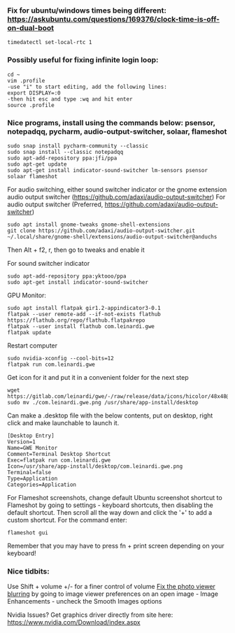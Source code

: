 ### Fix for ubuntu/windows times being different: https://askubuntu.com/questions/169376/clock-time-is-off-on-dual-boot
```
timedatectl set-local-rtc 1
```

### Possibly useful for fixing infinite login loop:
```
cd ~
vim .profile
-use "i" to start editing, add the following lines:
export DISPLAY=:0
-then hit esc and type :wq and hit enter
source .profile
```

### Nice programs, install using the commands below: psensor, notepadqq, pycharm, audio-output-switcher, solaar, flameshot
```
sudo snap install pycharm-community --classic
sudo snap install --classic notepadqq
sudo apt-add-repository ppa:jfi/ppa
sudo apt-get update
sudo apt-get install indicator-sound-switcher lm-sensors psensor solaar flameshot
```

For audio switching, either sound switcher indicator or the gnome extension audio output switcher (https://github.com/adaxi/audio-output-switcher)
For audio output switcher (Preferred, https://github.com/adaxi/audio-output-switcher)
```
sudo apt install gnome-tweaks gnome-shell-extensions
git clone https://github.com/adaxi/audio-output-switcher.git ~/.local/share/gnome-shell/extensions/audio-output-switcher@anduchs
```

Then Alt + f2, r, then go to tweaks and enable it

For sound switcher indicator
```
sudo apt-add-repository ppa:yktooo/ppa
sudo apt-get install indicator-sound-switcher
```

GPU Monitor:
```
sudo apt install flatpak gir1.2-appindicator3-0.1
flatpak --user remote-add --if-not-exists flathub https://flathub.org/repo/flathub.flatpakrepo
flatpak --user install flathub com.leinardi.gwe
flatpak update 
```
Restart computer
```
sudo nvidia-xconfig --cool-bits=12
flatpak run com.leinardi.gwe
```

Get icon for it and put it in a convenient folder for the next step
```
wget https://gitlab.com/leinardi/gwe/-/raw/release/data/icons/hicolor/48x48@2x/apps/com.leinardi.gwe.png
sudo mv ./com.leinardi.gwe.png /usr/share/app-install/desktop
```
Can make a .desktop file with the below contents, put on desktop, right click and make launchable to launch it.
```
[Desktop Entry]
Version=1
Name=GWE Monitor
Comment=Terminal Desktop Shortcut
Exec=flatpak run com.leinardi.gwe
Icon=/usr/share/app-install/desktop/com.leinardi.gwe.png
Terminal=false
Type=Application
Categories=Application
```

For Flameshot screenshots, change default Ubuntu screenshot shortcut to Flameshot by going to settings - keyboard shortcuts, then disabling the default shortcut. Then scroll all the way down and click the '+' to add a custom shortcut. For the command enter:
```
flameshot gui
```
Remember that you may have to press fn + print screen depending on your keyboard!

### Nice tidbits:
Use Shift + volume +/- for a finer control of volume
[Fix the photo viewer blurring](https://askubuntu.com/questions/237575/zoom-in-on-small-photos-without-losing-pixel-crispness) by going to image viewer preferences on an open image - Image Enhancements - uncheck the Smooth Images options


Nvidia Issues?
Get graphics driver directly from site here: 
https://www.nvidia.com/Download/index.aspx
